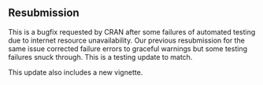 ## Resubmission

This is a bugfix requested by CRAN after some failures of automated testing due to internet resource unavailability. 
Our previous resubmission for the same issue corrected failure errors to graceful warnings but some testing failures snuck through. This is a testing update to match.

This update also includes a new vignette.
